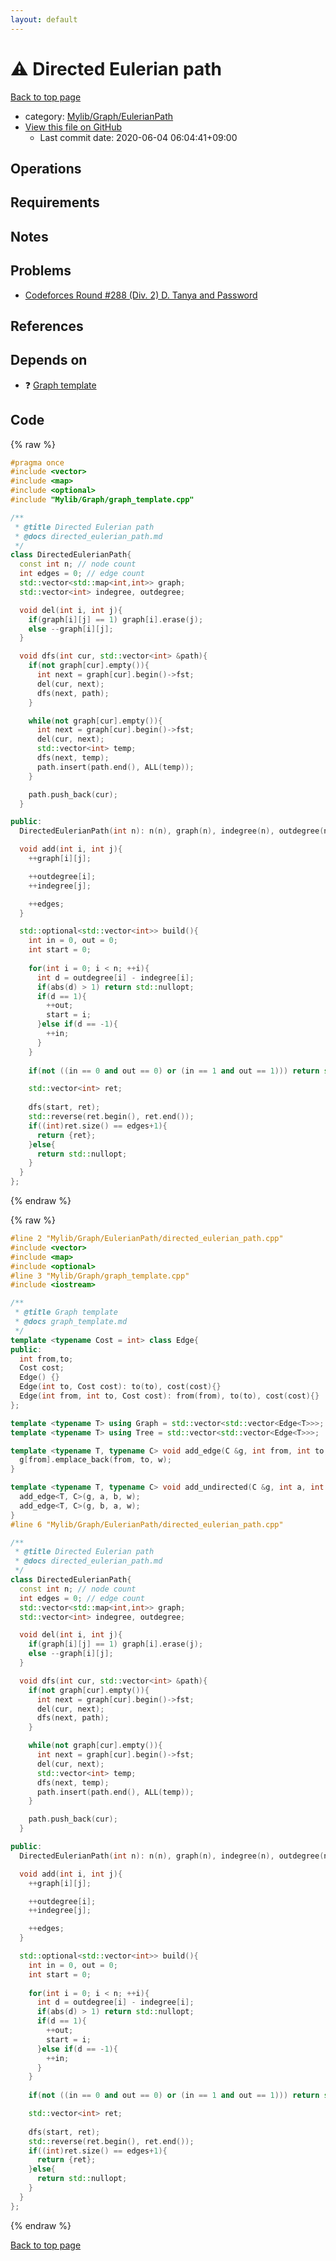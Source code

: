 ```yaml
---
layout: default
---
```


<!-- mathjax config similar to math.stackexchange -->
<script type="text/javascript" async
  src="https://cdnjs.cloudflare.com/ajax/libs/mathjax/2.7.5/MathJax.js?config=TeX-MML-AM_CHTML">
</script>
<script type="text/x-mathjax-config">
  MathJax.Hub.Config({
    TeX: { equationNumbers: { autoNumber: "AMS" }},
    tex2jax: {
      inlineMath: [ ['$','$'] ],
      processEscapes: true
    },
    "HTML-CSS": { matchFontHeight: false },
    displayAlign: "left",
    displayIndent: "2em"
  });
</script>

<script type="text/javascript" src="https://cdnjs.cloudflare.com/ajax/libs/jquery/3.4.1/jquery.min.js"></script>
<script src="https://cdn.jsdelivr.net/npm/jquery-balloon-js@1.1.2/jquery.balloon.min.js" integrity="sha256-ZEYs9VrgAeNuPvs15E39OsyOJaIkXEEt10fzxJ20+2I=" crossorigin="anonymous"></script>
<script type="text/javascript" src="../../../../assets/js/copy-button.js"></script>
<link rel="stylesheet" href="../../../../assets/css/copy-button.css" />


# :warning: Directed Eulerian path

<a href="../../../../index.html">Back to top page</a>

* category: <a href="../../../../index.html#b40e1d8162bf14ce6637a69e4e4fb68d">Mylib/Graph/EulerianPath</a>
* <a href="{{ site.github.repository_url }}/blob/master/Mylib/Graph/EulerianPath/directed_eulerian_path.cpp">View this file on GitHub</a>
    - Last commit date: 2020-06-04 06:04:41+09:00




## Operations

## Requirements

## Notes

## Problems

- [Codeforces Round #288 (Div. 2) D. Tanya and Password](https://codeforces.com/contest/508/problem/D)

## References



## Depends on

* :question: <a href="../graph_template.cpp.html">Graph template</a>


## Code

<a id="unbundled"></a>
{% raw %}
```cpp
#pragma once
#include <vector>
#include <map>
#include <optional>
#include "Mylib/Graph/graph_template.cpp"

/**
 * @title Directed Eulerian path
 * @docs directed_eulerian_path.md
 */
class DirectedEulerianPath{
  const int n; // node count
  int edges = 0; // edge count
  std::vector<std::map<int,int>> graph;
  std::vector<int> indegree, outdegree;

  void del(int i, int j){
    if(graph[i][j] == 1) graph[i].erase(j);
    else --graph[i][j];
  }

  void dfs(int cur, std::vector<int> &path){
    if(not graph[cur].empty()){
      int next = graph[cur].begin()->fst;
      del(cur, next);
      dfs(next, path);
    }

    while(not graph[cur].empty()){
      int next = graph[cur].begin()->fst;
      del(cur, next);
      std::vector<int> temp;
      dfs(next, temp);
      path.insert(path.end(), ALL(temp));
    }

    path.push_back(cur);
  }

public:
  DirectedEulerianPath(int n): n(n), graph(n), indegree(n), outdegree(n){}

  void add(int i, int j){
    ++graph[i][j];

    ++outdegree[i];
    ++indegree[j];

    ++edges;
  }

  std::optional<std::vector<int>> build(){
    int in = 0, out = 0;
    int start = 0;
    
    for(int i = 0; i < n; ++i){
      int d = outdegree[i] - indegree[i];
      if(abs(d) > 1) return std::nullopt;
      if(d == 1){
        ++out;
        start = i;
      }else if(d == -1){
        ++in;
      }
    }
    
    if(not ((in == 0 and out == 0) or (in == 1 and out == 1))) return std::nullopt;

    std::vector<int> ret;
    
    dfs(start, ret);
    std::reverse(ret.begin(), ret.end());
    if((int)ret.size() == edges+1){
      return {ret};
    }else{
      return std::nullopt;
    }
  }
};

```
{% endraw %}

<a id="bundled"></a>
{% raw %}
```cpp
#line 2 "Mylib/Graph/EulerianPath/directed_eulerian_path.cpp"
#include <vector>
#include <map>
#include <optional>
#line 3 "Mylib/Graph/graph_template.cpp"
#include <iostream>

/**
 * @title Graph template
 * @docs graph_template.md
 */
template <typename Cost = int> class Edge{
public:
  int from,to;
  Cost cost;
  Edge() {}
  Edge(int to, Cost cost): to(to), cost(cost){}
  Edge(int from, int to, Cost cost): from(from), to(to), cost(cost){}
};

template <typename T> using Graph = std::vector<std::vector<Edge<T>>>;
template <typename T> using Tree = std::vector<std::vector<Edge<T>>>;

template <typename T, typename C> void add_edge(C &g, int from, int to, T w = 1){
  g[from].emplace_back(from, to, w);
}

template <typename T, typename C> void add_undirected(C &g, int a, int b, T w = 1){
  add_edge<T, C>(g, a, b, w);
  add_edge<T, C>(g, b, a, w);
}
#line 6 "Mylib/Graph/EulerianPath/directed_eulerian_path.cpp"

/**
 * @title Directed Eulerian path
 * @docs directed_eulerian_path.md
 */
class DirectedEulerianPath{
  const int n; // node count
  int edges = 0; // edge count
  std::vector<std::map<int,int>> graph;
  std::vector<int> indegree, outdegree;

  void del(int i, int j){
    if(graph[i][j] == 1) graph[i].erase(j);
    else --graph[i][j];
  }

  void dfs(int cur, std::vector<int> &path){
    if(not graph[cur].empty()){
      int next = graph[cur].begin()->fst;
      del(cur, next);
      dfs(next, path);
    }

    while(not graph[cur].empty()){
      int next = graph[cur].begin()->fst;
      del(cur, next);
      std::vector<int> temp;
      dfs(next, temp);
      path.insert(path.end(), ALL(temp));
    }

    path.push_back(cur);
  }

public:
  DirectedEulerianPath(int n): n(n), graph(n), indegree(n), outdegree(n){}

  void add(int i, int j){
    ++graph[i][j];

    ++outdegree[i];
    ++indegree[j];

    ++edges;
  }

  std::optional<std::vector<int>> build(){
    int in = 0, out = 0;
    int start = 0;
    
    for(int i = 0; i < n; ++i){
      int d = outdegree[i] - indegree[i];
      if(abs(d) > 1) return std::nullopt;
      if(d == 1){
        ++out;
        start = i;
      }else if(d == -1){
        ++in;
      }
    }
    
    if(not ((in == 0 and out == 0) or (in == 1 and out == 1))) return std::nullopt;

    std::vector<int> ret;
    
    dfs(start, ret);
    std::reverse(ret.begin(), ret.end());
    if((int)ret.size() == edges+1){
      return {ret};
    }else{
      return std::nullopt;
    }
  }
};

```
{% endraw %}

<a href="../../../../index.html">Back to top page</a>

